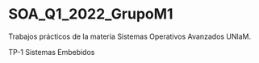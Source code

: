 # SOA_Q1_2022_GrupoM1
Trabajos prácticos de la materia Sistemas Operativos Avanzados UNlaM.

TP-1 Sistemas Embebidos
